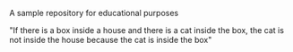 A sample repository for educational purposes

"If there is a box inside a house and there is a cat inside the box, the cat is not inside the house because the cat is inside the box"
